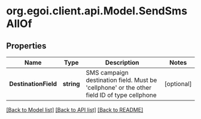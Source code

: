 
# org.egoi.client.api.Model.SendSmsAllOf

## Properties

Name | Type | Description | Notes
------------ | ------------- | ------------- | -------------
**DestinationField** | **string** | SMS campaign destination field. Must be &#39;cellphone&#39; or the other field ID of type                                 cellphone | [optional] 

[[Back to Model list]](../README.md#documentation-for-models)
[[Back to API list]](../README.md#documentation-for-api-endpoints)
[[Back to README]](../README.md)

